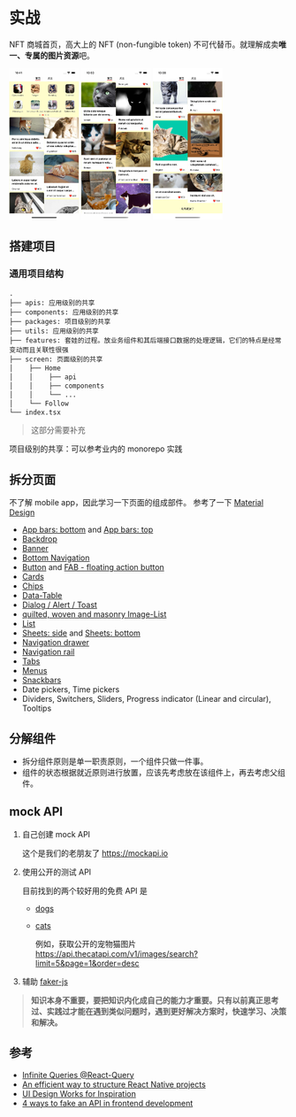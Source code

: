 # 实战

NFT 商城首页，高大上的 NFT (non-fungible token) 不可代替币。就理解成卖**唯一、专属的图片资源**吧。

<p>
<img src="../../docs/c12_1.jpg" width="25%" />
<img src="../../docs/c12_2.jpg" width="25%" />
<img src="../../docs/c12_3.jpg" width="25%" />
</p>

## 搭建项目

### 通用项目结构

```
.
├── apis: 应用级别的共享
├── components: 应用级别的共享
├── packages: 项目级别的共享
├── utils: 应用级别的共享
├── features: 套娃的过程。放业务组件和其后端接口数据的处理逻辑，它们的特点是经常变动而且关联性很强
├── screen: 页面级别的共享
│    ├── Home
│    │    ├── api
│    │    ├── components
│    │    └── ...
│    └── Follow
└── index.tsx
```

>这部分需要补充

项目级别的共享：可以参考业内的 monorepo 实践

## 拆分页面

不了解 mobile app，因此学习一下页面的组成部件。
参考了一下 [Material Design](https://material.io/components)

- [App bars: bottom](https://material.io/components/app-bars-bottom#anatomy) and [App bars: top](https://material.io/components/app-bars-top#anatomy)
- [Backdrop](https://material.io/components/backdrop#anatomy)
- [Banner](https://material.io/components/banners)
- [Bottom Navigation](https://material.io/components/bottom-navigation#anatomy)
- [Button](https://material.io/components/buttons#anatomy) and [FAB - floating action button](https://material.io/components/buttons-floating-action-button#anatomy)
- [Cards](https://material.io/components/cards#anatomy)
- [Chips](https://material.io/components/chips#anatomy)
- [Data-Table](https://material.io/components/data-tables#anatomy)
- [Dialog / Alert / Toast](https://material.io/components/dialogs#anatomy)
- [quilted, woven and masonry Image-List](https://material.io/components/image-lists#usage)
- [List](https://material.io/components/lists#anatomy)
- [Sheets: side](https://material.io/components/sheets-side#anatomy) and [Sheets: bottom](https://material.io/components/sheets-bottom#anatomy)
- [Navigation drawer](https://material.io/components/navigation-drawer#anatomy)
- [Navigation rail](https://material.io/components/navigation-rail#anatomy)
- [Tabs](https://material.io/components/tabs#anatomy)
- [Menus](https://material.io/components/menus#anatomy)
- [Snackbars](https://material.io/components/snackbars#anatomy)
- Date pickers, Time pickers
- Dividers, Switchers, Sliders, Progress indicator (Linear and circular), Tooltips

## 分解组件

- 拆分组件原则是单一职责原则，一个组件只做一件事。
- 组件的状态根据就近原则进行放置，应该先考虑放在该组件上，再去考虑父组件。

## mock API

1. 自己创建 mock API

   这个是我们的老朋友了 https://mockapi.io

2. 使用公开的测试 API

   目前找到的两个较好用的免费 API 是

   - [dogs](https://dog.ceo/dog-api/documentation/)
   - [cats](https://docs.thecatapi.com/)
   
      例如，获取公开的宠物猫图片 https://api.thecatapi.com/v1/images/search?limit=5&page=1&order=desc

3. 辅助 [faker-js](https://fakerjs.dev/guide/)


>**知识本身不重要，要把知识内化成自己的能力才重要。只有以前真正思考过、实践过才能在遇到类似问题时，遇到更好解决方案时，快速学习、决策和解决。**

## 参考

- [Infinite Queries @React-Query](https://react-query.tanstack.com/guides/infinite-queries)
- [An efficient way to structure React Native projects](https://cheesecakelabs.com/blog/efficient-way-structure-react-native-projects/)
- [UI Design Works for Inspiration](https://uxplanet.org/top-ui-ux-design-inspiration-2fb59111a784)
- [4 ways to fake an API in frontend development](https://www.valentinog.com/blog/fake/)
